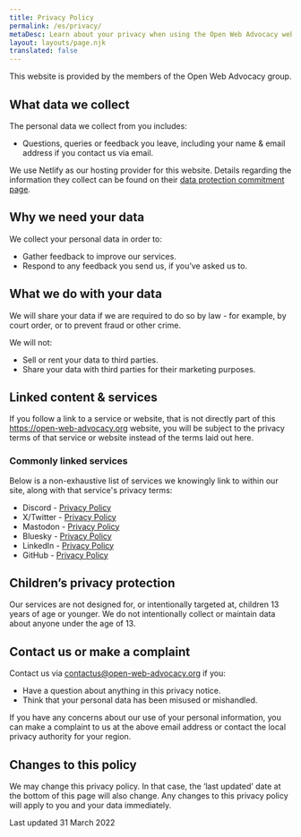 ```yaml
---
title: Privacy Policy
permalink: /es/privacy/
metaDesc: Learn about your privacy when using the Open Web Advocacy website.
layout: layouts/page.njk
translated: false
---
```


This website is provided by the members of the Open Web Advocacy group.

## What data we collect

The personal data we collect from you includes:

- Questions, queries or feedback you leave, including your name & email address if you contact us via email.

We use Netlify as our hosting provider for this website. Details regarding the information they collect can be found on their [data protection commitment page](https://www.netlify.com/gdpr-ccpa).

## Why we need your data

We collect your personal data in order to:

- Gather feedback to improve our services.
- Respond to any feedback you send us, if you’ve asked us to.

## What we do with your data

We will share your data if we are required to do so by law - for example, by court order, or to prevent fraud or other crime.

We will not:

- Sell or rent your data to third parties.
- Share your data with third parties for their marketing purposes.

## Linked content & services

If you follow a link to a service or website, that is not directly part of this https://open-web-advocacy.org website, you will be subject to the privacy terms of that service
or website instead of the terms laid out here.

### Commonly linked services

Below is a non-exhaustive list of services we knowingly link to within our site, along with that service's privacy terms:

- Discord - [Privacy Policy](https://discord.com/privacy)
- X/Twitter - [Privacy Policy](https://twitter.com/en/privacy)
- Mastodon - [Privacy Policy](https://mastodon.social/privacy-policy)
- Bluesky - [Privacy Policy](https://bsky.social/about/support/privacy-policy)
- LinkedIn - [Privacy Policy](https://www.linkedin.com/legal/privacy-policy)
- GitHub - [Privacy Policy](https://docs.github.com/en/site-policy/privacy-policies/github-general-privacy-statement)

## Children’s privacy protection

Our services are not designed for, or intentionally targeted at, children 13 years of age or younger. We do not intentionally collect or maintain data about anyone under the age of 13.

## Contact us or make a complaint

Contact us via [contactus@open-web-advocacy.org](mailto:contactus@open-web-advocacy.org) if you:

- Have a question about anything in this privacy notice.
- Think that your personal data has been misused or mishandled.

If you have any concerns about our use of your personal information, you can make a complaint to us at the above email address or contact the local privacy authority for your region.

## Changes to this policy

We may change this privacy policy. In that case, the ‘last updated’ date at the bottom of this page will also change. Any changes to this privacy policy will apply to you and your data immediately.

Last updated 31 March 2022
